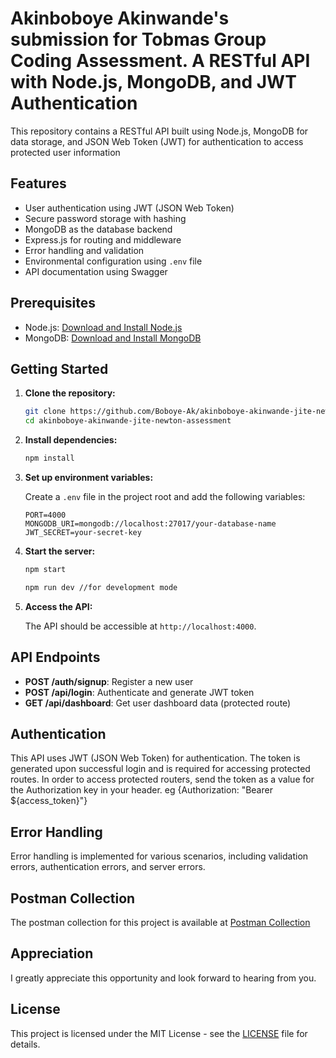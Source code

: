 # Akinboboye Akinwande's submission for Tobmas Group Coding Assessment. A RESTful API with Node.js, MongoDB, and JWT Authentication

This repository contains a RESTful API built using Node.js, MongoDB for data storage, and JSON Web Token (JWT) for authentication to access protected user information

## Features

- User authentication using JWT (JSON Web Token)
- Secure password storage with hashing
- MongoDB as the database backend
- Express.js for routing and middleware
- Error handling and validation
- Environmental configuration using `.env` file
- API documentation using Swagger

## Prerequisites

- Node.js: [Download and Install Node.js](https://nodejs.org/)
- MongoDB: [Download and Install MongoDB](https://www.mongodb.com/try/download/community)

## Getting Started

1. **Clone the repository:**

    ```bash
    git clone https://github.com/Boboye-Ak/akinboboye-akinwande-jite-newton-assessment
    cd akinboboye-akinwande-jite-newton-assessment
    ```

2. **Install dependencies:**

    ```bash
    npm install
    ```

3. **Set up environment variables:**

    Create a `.env` file in the project root and add the following variables:

    ```plaintext
    PORT=4000
    MONGODB_URI=mongodb://localhost:27017/your-database-name
    JWT_SECRET=your-secret-key
    ```

4. **Start the server:**

    ```bash
    npm start
    ```
     ```bash
    npm run dev //for development mode
    ```
    

5. **Access the API:**

    The API should be accessible at `http://localhost:4000`.

## API Endpoints

- **POST /auth/signup**: Register a new user
- **POST /api/login**: Authenticate and generate JWT token
- **GET /api/dashboard**: Get user dashboard data (protected route)

## Authentication

This API uses JWT (JSON Web Token) for authentication. The token is generated upon successful login and is required for accessing protected routes. In order to access protected routers, send the token as a value for the Authorization key in your header. eg {Authorization: "Bearer ${access_token}"}

## Error Handling

Error handling is implemented for various scenarios, including validation errors, authentication errors, and server errors.

## Postman Collection

The postman collection for this project is available at [Postman Collection](https://www.postman.com/planetary-rocket-306155/workspace/public-workspace/collection/18499196-6eb87ad3-f9f6-40b3-a384-115cfbc34d03?action=share&creator=18499196)

## Appreciation

I greatly appreciate this opportunity and look forward to hearing from you.

## License

This project is licensed under the MIT License - see the [LICENSE](LICENSE) file for details.
